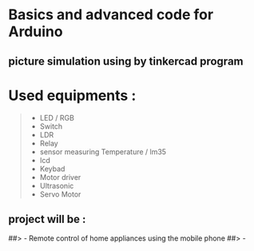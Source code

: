 # Basics and advanced code for Arduino  

## picture simulation using by tinkercad program 

# Used equipments : 
> - LED / RGB 
> - Switch 
> - LDR 
> - Relay 
> - sensor measuring Temperature / lm35  
> - lcd 
> - Keybad 
> - Motor driver 
> - Ultrasonic
> - Servo Motor




## project will be : 

##> - Remote control of home appliances using the mobile phone 
##> - 